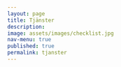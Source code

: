 ```yaml
---
layout: page
title: Tjänster
description: 
image: assets/images/checklist.jpg
nav-menu: true
published: true
permalink: tjanster
---
```


